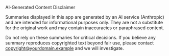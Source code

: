 AI-Generated Content Disclaimer

Summaries displayed in this app are generated by an AI service (Anthropic) and are intended for informational purposes only. They are not a substitute for the original work and may contain inaccuracies or paraphrased content.

Do not rely on these summaries for critical decisions. If you believe any summary reproduces copyrighted text beyond fair use, please contact copyright@yourdomain.example and we will investigate.
